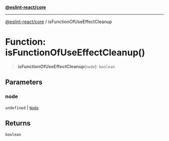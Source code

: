 [**@eslint-react/core**](../README.md)

***

[@eslint-react/core](../README.md) / isFunctionOfUseEffectCleanup

# Function: isFunctionOfUseEffectCleanup()

> **isFunctionOfUseEffectCleanup**(`node`): `boolean`

## Parameters

### node

`undefined` | [`Node`](../-internal-/type-aliases/Node.md)

## Returns

`boolean`
